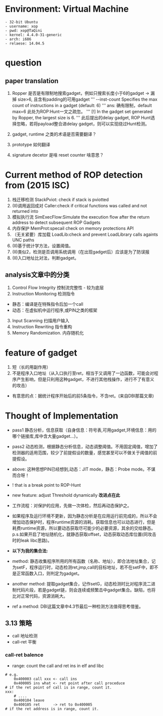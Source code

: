 # Environment: Virtual Machine
	- 32-bit Ubuntu
	- username: xop
	- pwd: xop@TaQini
	- kernel: 4.4.0-31-generic
    - arch: i686
	- relaese: 14.04.5

# question
## paper translation
 1. Ropper 是否是有限制地搜索gadget，例如只搜索长度小于6的gadget
 -> 漏掉 size>6, 且含有padding的可用gadget
'''
  --inst-count <n bytes>
                        Specifies the max count of instructions in a gadget
                        (default: 6)
'''
 ans: 确有限制，default max=6
 此处为ROP:Hunt一文之疏忽。
'''
  [!] In the gadget set generated by Ropper, the largest size is 6.
'''
 此后提出的delay gadget, ROP Hunt选择忽略，若将payload整合进delay gadget，则可以实现绕过Hunt检测。


 2. gadget, runtime 之类的术语是否需要翻译？

 3. prototype 如何翻译

 4. signature decetor 是啥 reset counter 啥意思？

# Current method of ROP detection from (2015 ISC)
 1. 栈迁移检测 StackPviot: check if stack is pviotted 
 2. (II)调用返回成对 Caller:check if critical functions was called and not returned into 
 3. 模拟执行流 SimExecFlow:Simulate the execution flow after the return address to detect subsequent ROP Gadgets
 4. 内存保护 MemProt:specail check on memory protections API
 5. （无关紧要）库加载 LoadLib:check and prevent LoadLibrary calls againts UNC paths
 6. (II)基于统计学方法，设置阈值。
 7. (II)类似2，检测是否调用系统调用（在出现gadget后）应该是为了防误报
 8. (II)入口地址比对法，判断gadget。
## analysis文章中的分类
 1. Control Flow Integrity 控制流完整性 - 较为底层
 2. Instruction Monitoring 检测指令 
  - 静态：编译是在特殊指令后加一个call 
  - 动态：在虚拟机中运行程序,或PIN之类的框架
 3. Input Scanning         扫描用户输入
 4. Instruction Rewriting  指令重构
 5. Memory Randomization.  内存随机化


# feature of gadget
 1. 短（长的用副作用）
 2. 不是程序入口地址（从入口执行至ret，相当于又调用了一边函数，可能会对程序产生影响，但是只利用这种gadget，不进行其他栈操作，进行不了有意义的攻击）
 - 有意思的点：据统计程序开始后的前5条指令，不含ret。(来自DBI那篇文章)

# Thought of Implementation 
 - pass1 静态分析，信息获取（自身信息：符号表,可用gadget,环境信息：用的哪个链接库,库中含大量gadget...）。
 - pass2 动态检测，根据静态分析信息，动态调整阈值。不用固定阈值，增加了检测器的适用范围，较少了前提假设的数量，感觉甚至可以不做关于阈值的前提假设。
 - above: 这种思想PIN已经想到,动态：JIT mode，静态：Probe mode。不谋而合呀！

 - ! that is a break point to ROP-Hunt
 - new feature: adjust Threshold dynamically __改进点在此__
 - 工作流程：对保护的应用，先做一次体检，然后再动态保护之。
 - 如果程序及运行环境不更新，因为静态分析是在应用运行前完成的，所以不会增加动态保护时，程序runtime资源的消耗。获取信息也可以动态进行，但是耗费runtime资源，所以要动态获取尽可能少的必要资源，其余的交给静态。p.s.如果开启了地址随机化，就静态获取offset，动态获取动态库位置(同攻击时的leak libc思路)。

 - __以下为我的集合法:__
 - method: 静态收集程序所用的所有函数（名称、地址），即合法地址集合，记为setF，程序运行时，动态检测ret,jmp,call的目标地址，若不在setF中，即不是正常函数入口，则判定为gadget。

 - another method: 提取gadget集合，记作setG，动态检测时比对程序流二进制代码片段，若是gadget链，则会连续或频繁击中gadget集合。缺陷，也将比对正常代码，资源消耗大。
 - ref a method: DBI这篇文章中4.3节最后一种检测方法值得思考借鉴。

## 3.13 策略
 - call 地址检测
 - call-ret 平衡

### call-ret balence
 - range: count the call and ret ins in elf and libc
```
# e.g.
	0x400003 call xxx <- call ins
	0x400005 ins what <- ret point after call proceduce
# if the ret point of call is in range, count it.
xxx:
	# ....
	0x400104 leave
	0x400105 ret      -> ret to 0x400005
# if the ret address is in range, count it.
```

